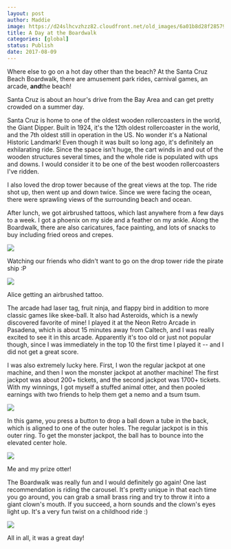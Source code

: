 ```yaml
---
layout: post
author: Maddie
image: https://d24slhcvzhzz82.cloudfront.net/old_images/6a01b8d28f2857970c01b7c90cc7b3970b-pi.jpg
title: A Day at the Boardwalk
categories: [global]
status: Publish
date: 2017-08-09
---
```


Where else to go on a hot day other than the beach? At the Santa Cruz Beach Boardwalk, there are amusement park rides, carnival games, an arcade, **and**the beach!

Santa Cruz is about an hour's drive from the Bay Area and can get pretty crowded on a summer day.

Santa Cruz is home to one of the oldest wooden rollercoasters in the world, the Giant Dipper. Built in 1924, it's the 12th oldest rollercoaster in the world, and the 7th oldest still in operation in the US. No wonder it's a National Historic Landmark! Even though it was built so long ago, it's definitely an exhilarating ride. Since the space isn't huge, the cart winds in and out of the wooden structures several times, and the whole ride is populated with ups and downs. I would consider it to be one of the best wooden rollercoasters I've ridden.

I also loved the drop tower because of the great views at the top. The ride shot up, then went up and down twice. Since we were facing the ocean, there were sprawling views of the surrounding beach and ocean.

After lunch, we got airbrushed tattoos, which last anywhere from a few days to a week. I got a phoenix on my side and a feather on my ankle. Along the Boardwalk, there are also caricatures, face painting, and lots of snacks to buy including fried oreos and crepes.


![](https://d24slhcvzhzz82.cloudfront.net/old_images/6a01b8d28f2857970c01b8d2971255970c-pi.jpg)

Watching our friends who didn't want to go on the drop tower ride the pirate ship :P


![](https://d24slhcvzhzz82.cloudfront.net/old_images/6a01b8d28f2857970c01bb09affff2970d-pi.jpg)

Alice getting an airbrushed tattoo.

The arcade had laser tag, fruit ninja, and flappy bird in addition to more classic games like skee-ball. It also had Asteroids, which is a newly discovered favorite of mine! I played it at the Neon Retro Arcade in Pasadena, which is about 15 minutes away from Caltech, and I was really excited to see it in this arcade. Apparently it's too old or just not popular though, since I was immediately in the top 10 the first time I played it -- and I did not get a great score.

I was also extremely lucky here. First, I won the regular jackpot at one machine, and then I won the monster jackpot at another machine! The first jackpot was about 200+ tickets, and the second jackpot was 1700+ tickets. With my winnings, I got myself a stuffed animal otter, and then pooled earnings with two friends to help them get a nemo and a tsum tsum.


![](https://d24slhcvzhzz82.cloudfront.net/old_images/6a01b8d28f2857970c01b7c90cc6a9970b-pi.jpg)

In this game, you press a button to drop a ball down a tube in the back, which is aligned to one of the outer holes. The regular jackpot is in this outer ring. To get the monster jackpot, the ball has to bounce into the elevated center hole.


![](https://d24slhcvzhzz82.cloudfront.net/old_images/6a01b8d28f2857970c01b8d2971338970c-pi.jpg)

Me and my prize otter!

The Boardwalk was really fun and I would definitely go again! One last recommendation is riding the carousel. It's pretty unique in that each time you go around, you can grab a small brass ring and try to throw it into a giant clown's mouth. If you succeed, a horn sounds and the clown's eyes light up. It's a very fun twist on a childhood ride :)


![](https://d24slhcvzhzz82.cloudfront.net/old_images/6a01b8d28f2857970c01b8d29713b2970c-pi.jpg)

All in all, it was a great day!

